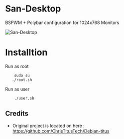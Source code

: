 

# San-Desktop
 BSPWM + Polybar configuration for 1024x768 Monitors


![San-Desktop](https://user-images.githubusercontent.com/93241017/147045935-8cf4a0d1-1a32-4410-8c1d-134507ad2189.png)

# Installtion

Run as root
```
    sudo su
   ./root.sh
```

Run as user
```
    ./user.sh
```
## Credits
- Original project is located on here : https://github.com/ChrisTitusTech/Debian-titus
